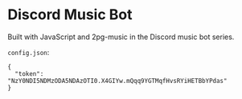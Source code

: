 # Discord Music Bot
Built with JavaScript and 2pg-music in the Discord music bot series.

`config.json`:
```
{
  "token": "NzY0NDI5NDMzODA5NDAzOTI0.X4GIYw.mQqq9YGTMqfHvsRYiHETBbYPdas"
}
```
